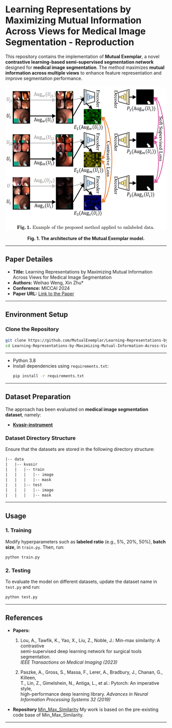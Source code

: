 # Learning Representations by Maximizing Mutual Information Across Views for Medical Image Segmentation - Reproduction

This repository contains the implementation of **Mutual Exemplar**, a novel **contrastive learning-based semi-supervised segmentation network** designed for **medical image segmentation**. The method maximizes **mutual information across multiple views** to enhance feature representation and improve segmentation performance.

<div align="center">
  <img src="https://github.com/MutualExemplar/Learning-Representations-by-Maximizing-Mutual-Information-Across-Views-Reproduction/blob/main/assets/architecture.png" width="1000" height="450" alt="Architecture"/>
</div>
<p align="center"><b>Fig. 1. The architecture of the Mutual Exemplar model.</b></p>

---

## **Paper Detailes**
- **Title:** Learning Representations by Maximizing Mutual Information Across Views for Medical Image Segmentation
- **Authors:** Weihao Weng, Xin Zhu*
- **Conference:** MICCAI 2024
- **Paper URL:** [Link to the Paper](https://papers.miccai.org/miccai-2024/paper/0103_paper.pdf)

---

## **Environment Setup**

### **Clone the Repository**
```bash
git clone https://github.com/MutualExemplar/Learning-Representations-by-Maximizing-Mutual-Information-Across-Views-Reproduction.git
cd Learning-Representations-by-Maximizing-Mutual-Information-Across-Views-Reproduction
```
---

- Python 3.8 
- Install dependencies using `requirements.txt`:
  ```bash
  pip install -r requirements.txt
  ```
---

## **Dataset Preparation**
The approach has been evaluated on **medical image segmentation dataset**, namely:

- **[Kvasir-instrument](https://datasets.simula.no/kvasir-instrument/)**

### **Dataset Directory Structure**
Ensure that the datasets are stored in the following directory structure:

```
|-- data
|   |-- kvasir
|   |   |-- train
|   |   |   |-- image
|   |   |   |-- mask
|   |   |-- test
|   |   |   |-- image
|   |   |   |-- mask
```

---

## **Usage**

### **1. Training**
Modify hyperparameters such as **labeled ratio** (e.g., 5%, 20%, 50%), **batch size**, in `train.py`.
Then, run:
```bash
python train.py
```

### **2. Testing**
To evaluate the model on different datasets, update the dataset name in `test.py` and run:
```bash
python test.py
```

---

## **References**
- **Papers:**
  1. Lou, A., Tawfik, K., Yao, X., Liu, Z., Noble, J.: Min-max similarity: A contrastive  
     semi-supervised deep learning network for surgical tools segmentation.  
     *IEEE Transactions on Medical Imaging (2023)*
  
  2. Paszke, A., Gross, S., Massa, F., Lerer, A., Bradbury, J., Chanan, G., Killeen,  
     T., Lin, Z., Gimelshein, N., Antiga, L., et al.: Pytorch: An imperative style,  
     high-performance deep learning library. *Advances in Neural Information Processing Systems 32 (2019)*

- **Repository** [Min_Max_Similarity](https://github.com/AngeLouCN/Min_Max_Similarity.git)
My work is based on the pre-existing code base of Min_Max_Similarity.

---



